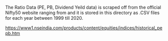 The Ratio Data (PE, PB, Dividend Yeild data) is scraped off from the official Nifty50 website ranging from and it is stored in this 
directory as .CSV files for each year between 1999 till 2020.

https://www1.nseindia.com/products/content/equities/indices/historical_pepb.htm
